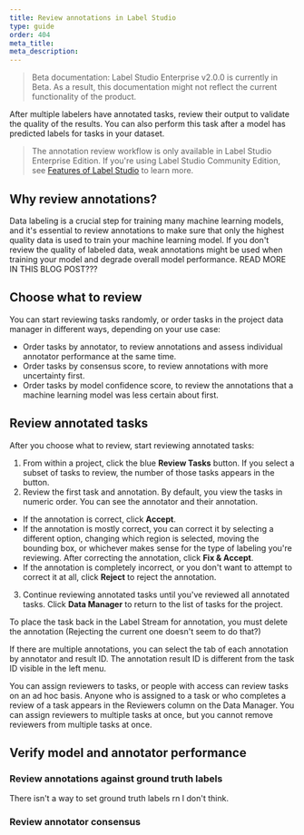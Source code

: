 ```yaml
---
title: Review annotations in Label Studio
type: guide
order: 404
meta_title: 
meta_description:
---
```


> Beta documentation: Label Studio Enterprise v2.0.0 is currently in Beta. As a result, this documentation might not reflect the current functionality of the product.

After multiple labelers have annotated tasks, review their output to validate the quality of the results. You can also perform this task after a model has predicted labels for tasks in your dataset. 

> The annotation review workflow is only available in Label Studio Enterprise Edition. If you're using Label Studio Community Edition, see [Features of Label Studio](label_studio_compare.html) to learn more.

## Why review annotations?

Data labeling is a crucial step for training many machine learning models, and it's essential to review annotations to make sure that only the highest quality data is used to train your machine learning model. If you don't review the quality of labeled data, weak annotations might be used when training your model and degrade overall model performance. READ MORE IN THIS BLOG POST???

## Choose what to review

You can start reviewing tasks randomly, or order tasks in the project data manager in different ways, depending on your use case:
- Order tasks by annotator, to review annotations and assess individual annotator performance at the same time.
- Order tasks by consensus score, to review annotations with more uncertainty first. 
- Order tasks by model confidence score, to review the annotations that a machine learning model was less certain about first. 

## Review annotated tasks

After you choose what to review, start reviewing annotated tasks:
1. From within a project, click the blue **Review Tasks** button. If you select a subset of tasks to review, the number of those tasks appears in the button.
2. Review the first task and annotation. By default, you view the tasks in numeric order. You can see the annotator and their annotation. 
- If the annotation is correct, click **Accept**.
- If the annotation is mostly correct, you can correct it by selecting a different option, changing which region is selected, moving the bounding box, or whichever makes sense for the type of labeling you're reviewing. After correcting the annotation, click **Fix & Accept**. 
- If the annotation is completely incorrect, or you don't want to attempt to correct it at all, click **Reject** to reject the annotation.
3. Continue reviewing annotated tasks until you've reviewed all annotated tasks. Click **Data Manager** to return to the list of tasks for the project. 



To place the task back in the Label Stream for annotation, you must delete the annotation (Rejecting the current one doesn't seem to do that?)


If there are multiple annotations, you can select the tab of each annotation by annotator and result ID. The annotation result ID is different from the task ID visible in the left menu. 

You can assign reviewers to tasks, or people with access can review tasks on an ad hoc basis. Anyone who is assigned to a task or who completes a review of a task appears in the Reviewers column on the Data Manager. You can assign reviewers to multiple tasks at once, but you cannot remove reviewers from multiple tasks at once. 


## Verify model and annotator performance 


### Review annotations against ground truth labels 
There isn't a way to set ground truth labels rn I don't think.

### Review annotator consensus 
